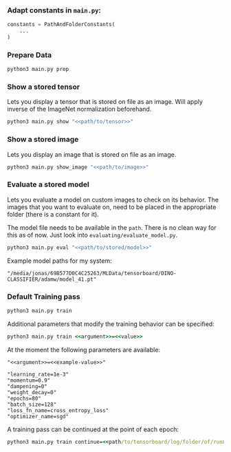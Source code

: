 ### Adapt constants in `main.py`:

```python
constants = PathAndFolderConstants(
    ...
)
```

### Prepare Data

```cmd
python3 main.py prep
```

### Show a stored tensor

Lets you display a tensor that is stored on file as an image.
Will apply inverse of the ImageNet normalization beforehand.

```cmd
python3 main.py show "<<path/to/tensor>>"
```

### Show a stored image

Lets you display an image that is stored on file as an image.

```cmd
python3 main.py show_image "<<path/to/image>>"
```

### Evaluate a stored model

Lets you evaluate a model on custom images to check on its behavior.
The images that you want to evaluate on, need to be placed in the appropriate folder (there is a constant for it).

The model file needs to be available in the `path`. There is no clean way for this as of now. Just look into `evaluating/evaluate_model.py`.

```cmd
python3 main.py eval "<<path/to/stored/model>>"
```

Example model paths for my system:

```
"/media/jonas/69B577D0C4C25263/MLData/tensorboard/DINO-CLASSIFIER/adamw/model_41.pt"
```

### Default Training pass

```cmd
python3 main.py train
```

Additional parameters that modify the training behavior can be specified:

```cmd
python3 main.py train <<argument>>=<<value>>
```

At the moment the following parameters are available:

```
"<<argument>>=<<example-value>>"

"learning_rate=1e-3"
"momentum=0.9"
"dampening=0"
"weight_decay=0"
"epochs=80"
"batch_size=128"
"loss_fn_name=cross_entropy_loss"
"optimizer_name=sgd"
```

A training pass can be continued at the point of each epoch:

```cmd
python3 main.py train continue=<<path/to/tensorboard/log/folder/of/run>>
```
